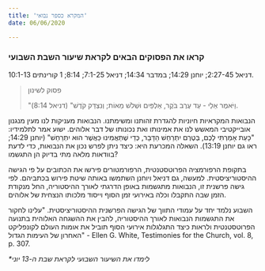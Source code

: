 ```yaml
---
title: 'המקרא כספר נבואי'
date: 06/06/2020

---
```


### קראו את הפסוקים הבאים לקראת שיעור השבת השבועי
דניאל 2:27-45; יוחנן 14:29; במדבר 14:34; דניאל 7:1-25; 8:14; 1 קורינתים 10:1-13.

> <p>פסוק לשינון</p>
> "וַיֹּאמֶר אֵלַי - עַד עֶרֶב בֹּקֶר, אַלְפַּיִם וּשְׁלֹשׁ מֵאוֹת; וְנִצְדַּק קֹדֶשׁ" (דניאל 8:14).

הנבואות המקראיות חיוניות להגדרת זהותנו ומשימתנו. הנבואות מעניקות לנו מעין מנגנון אובייקטיבי המאשש לנו את אמינותו ואת נכונותו של דבר אלוהים. ישוע אמר לתלמידיו: "כָּעֵת אָמַרְתִּי לָכֶם, בְּטֶרֶם יִתְרַחֵשׁ הַדָּבָר, כְּדֵי שֶׁתַּאֲמִינוּ כַּאֲשֶׁר הוּא יִתְרַחֵשׁ" (יוחנן 14:29; ראו גם יוחנן 13:19). השאלה המכרעת היא: כיצד ניתן לפרש נכון את הנבואות, כדי לדעת בוודאות מלאה מתי בדיוק הן התגשמו?

בתקופת הרפורמציה הפרוטסטנטית, הרפורמטורים פירשו את הכתובים על פי הגישה ההיסטוריציסטית. למעשה, גם דניאל ויוחנן השתמשו באותה שיטת פירוש בכתביהם. לפי גישה פרשנית זו, הנבואות מתגשמות באופן הדרגתי לאורך ההיסטוריה, החל מנקודת הזמן שבה התקבלו וכלה באירועי זמן הסוף וייסוד מלכותו הנצחית של אלוהים.

השבוע נלמד יחד על עמודי התווך של הגישה הפרשנית ההיסטוריציסטית. "עלינו לחקור את התגשמות הנבואות לאורך ההיסטוריה, להבין את ההשגחה האלוהית בתנועה הפרוטסטנטית ולראות כיצד התגלגלות אירועי הסוף תוביל את אומות העולם לקונפליקט האחרון של העימות הגדול" - Ellen G. White, Testimonies for the Church, vol. 8, p. 307.

_*לימדו את השיעור השבועי לקראת שבת ה-13 יוני_